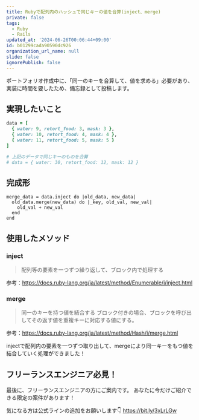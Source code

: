 ```yaml
---
title: Rubyで配列内のハッシュで同じキーの値を合算(inject、merge)
private: false
tags:
  - Ruby
  - Rails
updated_at: '2024-06-26T00:06:44+09:00'
id: b01299cada90590dc926
organization_url_name: null
slide: false
ignorePublish: false
---
```


ポートフォリオ作成中に、「同一のキーを合算して、値を求める」必要があり、実装に時間を要したため、備忘録として投稿します。

## 実現したいこと

```ruby 
data = [
  { water: 9, retort_food: 3, mask: 3 },
  { water: 10, retort_food: 4, mask: 4 },
  { water: 11, retort_food: 5, mask: 5 }
]

# 上記のデータで同じキーのものを合算
# data = { water: 30, retort_food: 12, mask: 12 }
```

## 完成形
```
merge_data = data.inject do |old_data, new_data|
  old_data.merge(new_data) do |_key, old_val, new_val|
    old_val + new_val
  end
end
```
## 使用したメソッド

### inject
> 配列等の要素を一つずつ繰り返して、ブロック内で処理する

参考：https://docs.ruby-lang.org/ja/latest/method/Enumerable/i/inject.html

### merge
> 同一のキーを持つ値を結合する
> ブロック付きの場合、ブロックを呼び出してその返す値を重複キーに対応する値にする。

参考：https://docs.ruby-lang.org/ja/latest/method/Hash/i/merge.html

injectで配列内の要素を一つずつ取り出して、mergeにより同一キーをもつ値を結合していく処理ができました！

## フリーランスエンジニア必見！

最後に、フリーランスエンジニアの方にご案内です。
あなたに今だけご紹介できる限定の案件があります！

気になる方は公式ラインの追加をお願いします👇
https://bit.ly/3xLrLGw
